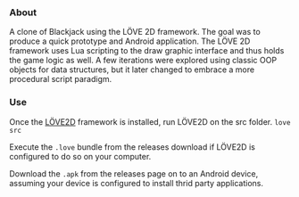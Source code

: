 ### About
A clone of Blackjack using the LÖVE 2D framework. The goal was to produce a quick prototype and Android application. The LÖVE 2D framework uses Lua scripting to the draw graphic interface and thus holds the game logic as well. A few iterations were explored using classic OOP objects for data structures, but it later changed to embrace a more procedural script paradigm.

### Use
Once the [LÖVE2D](https://love2d.org/) framework is installed, run LÖVE2D on the src folder. ```love src```

Execute the ```.love``` bundle from the releases download if LÖVE2D is configured to do so on your computer.

Download the ```.apk``` from the releases page on to an Android device, assuming your device is configured to install thrid party applications.

